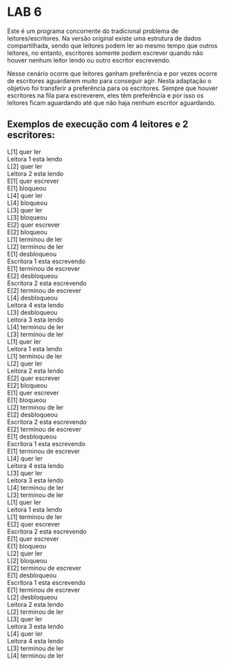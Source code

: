 # LAB 6

Este é um programa concorrente do tradicional problema de leitores/escritores. Na versão original existe uma estrutura de dados compartilhada, sendo que leitores podem ler ao mesmo tempo que outros leitores, no entanto, escritores somente podem escrever quando não houver nenhum leitor lendo ou outro escritor escrevendo.

Nesse cenário ocorre que leitores ganham preferência e por vezes ocorre de escritores aguardarem muito para conseguir agir. Nesta adaptação o objetivo foi transferir a preferência para os escritores. Sempre que houver escritores na fila para escreverem, eles têm preferência e por isso os leitores ficam aguardando até que não haja nenhum escritor aguardando.


## Exemplos de execução com 4 leitores e 2 escritores:

L[1] quer ler  
Leitora 1 esta lendo  
L[2] quer ler  
Leitora 2 esta lendo  
E[1] quer escrever  
E[1] bloqueou  
L[4] quer ler  
L[4] bloqueou  
L[3] quer ler  
L[3] bloqueou  
E[2] quer escrever  
E[2] bloqueou  
L[1] terminou de ler  
L[2] terminou de ler  
E[1] desbloqueou  
Escritora 1 esta escrevendo  
E[1] terminou de escrever  
E[2] desbloqueou  
Escritora 2 esta escrevendo  
E[2] terminou de escrever  
L[4] desbloqueou  
Leitora 4 esta lendo  
L[3] desbloqueou  
Leitora 3 esta lendo  
L[4] terminou de ler  
L[3] terminou de ler  
L[1] quer ler  
Leitora 1 esta lendo  
L[1] terminou de ler  
L[2] quer ler  
Leitora 2 esta lendo  
E[2] quer escrever  
E[2] bloqueou  
E[1] quer escrever  
E[1] bloqueou  
L[2] terminou de ler  
E[2] desbloqueou  
Escritora 2 esta escrevendo  
E[2] terminou de escrever  
E[1] desbloqueou  
Escritora 1 esta escrevendo  
E[1] terminou de escrever  
L[4] quer ler  
Leitora 4 esta lendo  
L[3] quer ler  
Leitora 3 esta lendo  
L[4] terminou de ler  
L[3] terminou de ler  
L[1] quer ler  
Leitora 1 esta lendo  
L[1] terminou de ler  
E[2] quer escrever  
Escritora 2 esta escrevendo  
E[1] quer escrever  
E[1] bloqueou  
L[2] quer ler  
L[2] bloqueou  
E[2] terminou de escrever  
E[1] desbloqueou  
Escritora 1 esta escrevendo  
E[1] terminou de escrever  
L[2] desbloqueou  
Leitora 2 esta lendo  
L[2] terminou de ler  
L[3] quer ler  
Leitora 3 esta lendo  
L[4] quer ler  
Leitora 4 esta lendo  
L[3] terminou de ler  
L[4] terminou de ler  
